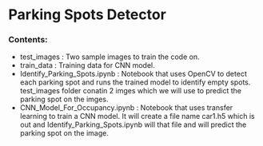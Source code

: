 # Parking Spots Detector

### Contents:
* test_images : Two sample images to train the code on.
* train_data : Training data for CNN model.
* Identify_Parking_Spots.ipynb : Notebook that uses OpenCV to detect each parking spot and runs the trained model to identify empty spots. test_images folder conatin 2 imges which we will use to predict the parking spot on the imges.
* CNN_Model_For_Occupancy.ipynb : Notebook that uses transfer learning to train a CNN model. It will create a file name car1.h5 which is out and Identify_Parking_Spots.ipynb will that file and will predict the parking spot on the image.
